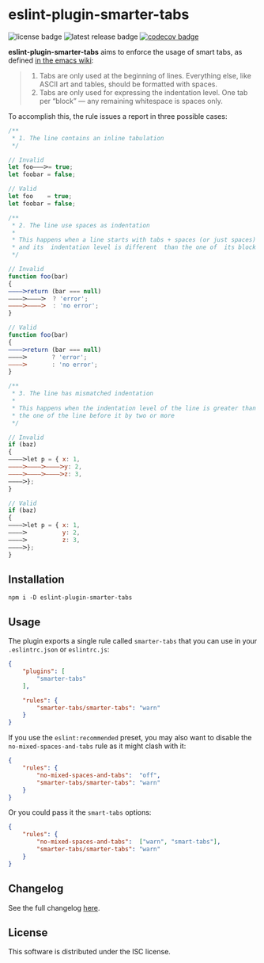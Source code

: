# eslint-plugin-smarter-tabs
![license badge](https://badgen.net/github/license/cheap-glitch/eslint-plugin-smarter-tabs?color=green)
![latest release badge](https://badgen.net/github/release/cheap-glitch/eslint-plugin-smarter-tabs?color=green)
[![codecov badge](https://codecov.io/gh/cheap-glitch/eslint-plugin-smarter-tabs/branch/main/graph/badge.svg)](https://codecov.io/gh/cheap-glitch/eslint-plugin-smarter-tabs)

**eslint-plugin-smarter-tabs**  aims to  enforce  the usage  of  smart tabs,  as
defined [in the emacs wiki](https://www.emacswiki.org/emacs/SmartTabs):

> 1. Tabs are only  used at the beginning  of lines. Everything else, like ASCII
>    art and tables, should  be formatted with spaces.
> 2. Tabs  are  only used  for  expressing  the  indentation level. One  tab per
>    “block” — any remaining whitespace is spaces only.

To accomplish this, the rule issues a report in three possible cases:
```javascript
/**
 * 1. The line contains an inline tabulation
 */

// Invalid
let foo———𝈷= true;
let foobar = false;

// Valid
let foo    = true;
let foobar = false;

/**
 * 2. The line use spaces as indentation
 *
 * This happens when a line starts with tabs + spaces (or just spaces)
 * and its  indentation level is different  than the one of  its block
 */

// Invalid
function foo(bar)
{
————𝈷return (bar === null)
————𝈷————𝈷  ? 'error';
————𝈷————𝈷  : 'no error';
}

// Valid
function foo(bar)
{
————𝈷return (bar === null)
————𝈷       ? 'error';
————𝈷       : 'no error';
}

/**
 * 3. The line has mismatched indentation
 *
 * This happens when the indentation level of the line is greater than
 * the one of the line before it by two or more
 */

// Invalid
if (baz)
{
————𝈷let p = { x: 1,
————𝈷————𝈷————𝈷y: 2,
————𝈷————𝈷————𝈷z: 3,
————𝈷};
}

// Valid
if (baz)
{
————𝈷let p = { x: 1,
————𝈷          y: 2,
————𝈷          z: 3,
————𝈷};
}

```

## Installation


```
npm i -D eslint-plugin-smarter-tabs
```

## Usage

The plugin exports a single rule called  `smarter-tabs` that you can use in your
`.eslintrc.json` or `eslintrc.js`:
```json
{
	"plugins": [
		"smarter-tabs"
	],

	"rules": {
		"smarter-tabs/smarter-tabs": "warn"
	}
}

```

If you  use the `eslint:recommended`  preset, you may  also want to  disable the
`no-mixed-spaces-and-tabs` rule as it might clash with it:
```json
{
	"rules": {
		"no-mixed-spaces-and-tabs":  "off",
		"smarter-tabs/smarter-tabs": "warn"
	}
}
```
Or you could pass it the `smart-tabs` options:
```json
{
	"rules": {
		"no-mixed-spaces-and-tabs":  ["warn", "smart-tabs"],
		"smarter-tabs/smarter-tabs": "warn"
	}
}
```

## Changelog
See the full changelog [here](https://github.com/cheap-glitch/eslint-plugin-smarter-tabs/releases).

## License

This software is distributed under the ISC license.
